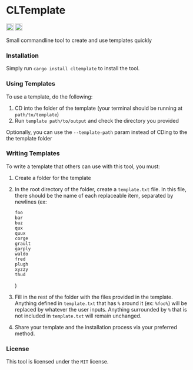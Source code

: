# CLTemplate
[<img alt="github" src="https://img.shields.io/github/last-commit/hypercodec/cltemplate" height="20">](https://github.com/hypercodec/cltemplate)
[<img alt="crates.io" src="https://img.shields.io/crates/d/cltemplate" height="20">](https://crates.io/crates/cltemplate)

Small commandline tool to create and use templates quickly

### Installation
Simply run `cargo install cltemplate` to install the tool.

### Using Templates
To use a template, do the following:
1. CD into the folder of the template (your terminal should be running at `path/to/template`)
2. Run `template path/to/output` and check the directory you provided

Optionally, you can use the `--template-path` param instead of CDing to the the template folder

### Writing Templates
To write a template that others can use with this tool, you must:
1. Create a folder for the template
2. In the root directory of the folder, create a `template.txt` file. In this file, there should be the name of each replaceable item, separated by newlines (ex: 
    ```
    foo
    bar
    buz
    qux
    quux
    corge
    grault
    garply
    waldo
    fred
    plugh
    xyzzy
    thud
    ```
    )

3. Fill in the rest of the folder with the files provided in the template. Anything defined in `template.txt` that has `%` around it (ex: `%foo%`) will be replaced by whatever the user inputs. Anything surrounded by `%` that is not included in `template.txt` will remain unchanged.
4. Share your template and the installation process via your preferred method.

### License
This tool is licensed under the `MIT` license.
